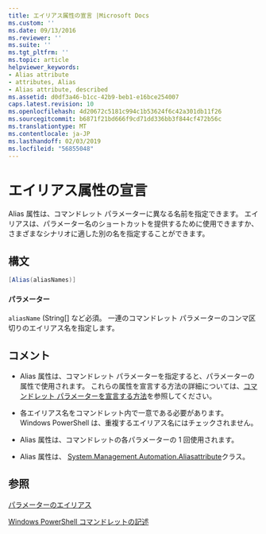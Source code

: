 ```yaml
---
title: エイリアス属性の宣言 |Microsoft Docs
ms.custom: ''
ms.date: 09/13/2016
ms.reviewer: ''
ms.suite: ''
ms.tgt_pltfrm: ''
ms.topic: article
helpviewer_keywords:
- Alias attribute
- attributes, Alias
- Alias attribute, described
ms.assetid: d0df3a46-b1cc-42b9-beb1-e16bce254007
caps.latest.revision: 10
ms.openlocfilehash: 4d20672c5181c994c1b53624f6c42a301db11f26
ms.sourcegitcommit: b6871f21bd666f9cd71dd336bb3f844cf472b56c
ms.translationtype: MT
ms.contentlocale: ja-JP
ms.lasthandoff: 02/03/2019
ms.locfileid: "56855048"
---
```

# <a name="alias-attribute-declaration"></a>エイリアス属性の宣言

Alias 属性は、コマンドレット パラメーターに異なる名前を指定できます。 エイリアスは、パラメーター名のショートカットを提供するために使用できますか、さまざまなシナリオに適した別の名を指定することができます。

## <a name="syntax"></a>構文

```csharp
[Alias(aliasNames)]
```

#### <a name="parameters"></a>パラメーター

`aliasName` (String[] など必須。 一連のコマンドレット パラメーターのコンマ区切りのエイリアス名を指定します。

## <a name="remarks"></a>コメント

- Alias 属性は、コマンドレット パラメーターを指定すると、パラメーターの属性で使用されます。 これらの属性を宣言する方法の詳細については、[コマンドレット パラメーターを宣言する方法](./how-to-declare-cmdlet-parameters.md)を参照してください。

- 各エイリアス名をコマンドレット内で一意である必要があります。 Windows PowerShell は、重複するエイリアス名にはチェックされません。

- Alias 属性は、コマンドレットの各パラメーターの 1 回使用されます。

- Alias 属性は、 [System.Management.Automation.Aliasattribute](/dotnet/api/System.Management.Automation.AliasAttribute)クラス。

## <a name="see-also"></a>参照

[パラメーターのエイリアス](./parameter-aliases.md)

[Windows PowerShell コマンドレットの記述](./writing-a-windows-powershell-cmdlet.md)
